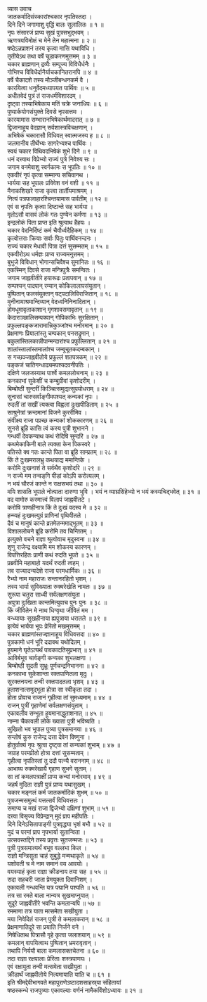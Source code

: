 व्यास उवाच  
जातकर्मादिसंस्कारांश्चकार नृपतिस्तदा ।  
दिने दिने जगामाशु वृद्धिं बालः सुलालितः ॥ १ ॥  
नृपः संसारजं प्राप्य सुखं पुत्रसभुद्‌भवम् ।  
ऋणत्रयविमोक्षं च मेने तेन महात्मना ॥ २ ॥  
षष्ठेऽन्नप्राशनं तस्य कृत्वा मासि यथाविधि ।  
तृतीयेऽथ तथा वर्षे चूडाकरणमुत्तमम् ॥ ३ ॥  
चकार ब्राह्मणान् द्रव्यैः सम्पूज्य विविधैर्धनैः ।  
गोभिश्च विविधैर्दानैर्याचकानितरानपि ॥ ४ ॥  
वर्षे चैकादशे तस्य मौञ्जीबन्धनकर्म वै ।  
कारयित्वा धनुर्वेदमध्यापयत पार्थिवः ॥ ५ ॥  
अधीतवेदं पुत्रं तं राजधर्मविशारदम् ।  
दृष्ट्वा तस्याभिषेकाय मतिं चक्रे जनाधिपः ॥ ६ ॥  
पुष्यार्कयोगसंयुक्ते दिवसे नृपसत्तमः ।  
कारयामास सम्भारानभिषेकार्थमादरात् ॥ ७ ॥  
द्विजानाहूय वेदज्ञान् सर्वशास्त्रविचक्षणान् ।  
अभिषेकं चकारासौ विधिवत् स्वात्मजस्य ह ॥ ८ ॥  
जलमानीय तीर्थेभ्यः सागरेभ्यश्च पार्थिवः ।  
स्वयं चकार विथिवदभिषेकं शुभे दिने ॥ ९ ॥  
धनं दत्त्वाथ विप्रेभ्यो राज्यं पुत्रे निवेश्य सः ।  
जगाम वनमेवाशु स्वर्गकामः स भूपतिः ॥ १० ॥  
एकवीरं नृपं कृत्वा सम्मान्य सचिवानथ ।  
भार्यया सह भूपालः प्रविवेश वनं वशी ॥ ११ ॥  
मैनाकशिखरे राजा कृत्वा तार्तीयमाश्रमम् ।  
नित्यं पत्रफलाहारश्चिन्तयामास पार्वतीम् ॥ १२ ॥  
एवं स नृपतिः कृत्वा दिष्टान्ते सह भार्यया ।  
मृतोऽसौ वासवं लोकं गतः पुण्येन कर्मणा ॥ १३ ॥  
इन्द्रलोकं पिता प्राप्त इति श्रुत्वाथ हैहयः ।  
चकार वेदनिर्दिष्टं कर्म चैवौर्ध्वदैहिकम् ॥ १४ ॥  
कृत्वोत्तराः क्रियाः सर्वाः पितुः पार्थिवनन्दनः ।  
राज्यं चकार मेधावी पित्रा दत्तं सुसम्मतम् ॥ १५ ॥  
एकवीरोऽथ धर्मज्ञः प्राप्य राज्यमनुत्तमम् ।  
बुभुजे विविधान् भोगान्सचिवैश्च सुमानितः ॥ १६ ॥  
एकस्मिन् दिवसे राजा मन्त्रिपुत्रैः समन्वितः ।  
जगाम जाह्नवीतीरे हयारूढः प्रतापवान् ॥ १७ ॥  
सम्पश्यन् पादपान् रम्यान् कोकिलालापसंयुतान् ।  
पुष्पितान् फलसंयुक्तान् षट्पदालिविराजितान् ॥ १८ ॥  
मुनीनामाश्रमान्दिव्यान् वेदध्वनिनिनादितान् ।  
होमधूमावृताकाशान् मृगशावसमावृतान् ॥ १९ ॥  
केदाराञ्छालिसम्पक्वान् गोपिकाभिः सुरक्षितान् ।  
प्रफुल्लपङ्कजारामान्निकुञ्जांश्च मनोरमान् ॥ २० ॥  
प्रेक्षमाणः प्रियालांस्तु चम्पकान् पनसद्रुमान् ।  
बकुलांस्तिलकान्नीपान्मन्दारांश्च प्रफुल्लितान् ॥ २१ ॥  
शालांस्तालांस्तमालांश्च जम्बूचूतकदम्बकान् ।  
स गच्छञ्जाह्नवीतोये प्रफुल्लं शतपत्रकम् ॥ २२ ॥  
पङ्कजं चातिगन्धाढ्यमपश्यदवनीपतिः ।  
दक्षिणे जलजस्याथ पार्श्वे कमललोचनाम् ॥ २३ ॥  
कनकाभां सुकेशीं च कम्बुग्रीवां कृशोदरीम् ।  
बिम्बोष्ठी सुन्दरीं किञ्चित्समुद्यत्सुपयोधराम् ॥ २४ ॥  
सुनासां चारुसर्वाङ्गीमपश्यत् कन्यकां नृपः ।  
रुदतीं तां सखीं त्यक्त्वा विह्वलां दुःखपीडिताम् ॥ २५ ॥  
साश्रुनेत्रां क्रन्दमानां विजने कुररीमिव ।  
संवीक्ष्य राजा पप्रच्छ कन्यकां शोककारणम् ॥ २६ ॥  
सुनसे ब्रूहि कासि त्वं कस्य पुत्री शुभानने ।  
गन्धर्वी देवकन्याथ कथं रोदिषि सुन्दरि ॥ २७ ॥  
कथमेकाकिनी बाले त्यक्ता केन पिकस्वरे ।  
पतिस्ते क्व गतः कान्ते पिता वा ब्रूहि साम्प्रतम् ॥ २८ ॥  
किं ते दुःखमरालभ्रु कथयाद्य ममान्तिके ।  
करोमि दुःखनाशं ते सर्वथैव कृशोदरि ॥ २९ ॥  
न राज्ये मम तन्वङ्‌गि पीडां कोऽपि करोत्यलम् ।  
न भयं चौरजं कान्ते न राक्षसभयं तथा ॥ ३० ॥  
मयि शासति भूपाले नोत्पाता दारुणा भुवि ।
भयं न व्याघ्रसिंहेभ्यो न भयं कस्यचिद्‌भवेत् ॥ ३१ ॥  
वद वामोरु कस्मात्त्वं विलापं जाह्नवीतटे ।  
करोषि त्राणहीनात्र किं ते दुःखं वदस्व मे ॥ ३२ ॥  
हन्म्यहं दुःखमत्युग्रं प्राणिनां पृथिवीतले ।  
दैवं च मानुषं कान्ते व्रतमेतन्ममाद्‌भुतम् ॥ ३३ ॥  
विशाललोचने ब्रूहि करोमि तव चिन्तितम् ।  
इत्युक्ते वचने राज्ञा श्रुत्वोवाच मृदुस्वना ॥ ३४ ॥  
शृणु राजेन्द्र वक्ष्यामि मम शोकस्य कारणम् ।  
विपत्तिरहितः प्राणी कथं रुदति भूपते ॥ ३५ ॥  
प्रब्रवीमि महाबाहो यदर्थं रुदती त्वहम् ।  
तव राज्यादन्यदेशे राजा परमधार्मिकः ॥ ३६ ॥  
रैभ्यो नाम महाराजः सन्तानरहितो भृशम् ।  
तस्य भार्या सुविख्याता रुक्मरेखेति नामतः ॥ ३७ ॥  
सुरूपा चतुरा साध्वी सर्वलक्षणसंयुता ।  
अपुत्रा दुःखिता कान्तमित्युवाच पुनः पुनः ॥ ३८ ॥  
किं जीवितेन मे नाथ धिग्वृथा जीवितं मम ।  
वन्ध्यायाः सुखहीनाया ह्यपुत्राया धरातले ॥ ३९ ॥  
इत्येवं भार्यया भूपः प्रेरितो मखमुत्तमम् ।  
चकार ब्राह्मणांस्तज्ज्ञानाहूय विधिवत्तदा ॥ ४० ॥  
पुत्रकामो धनं भूरि ददावथ यथोदितम् ।  
हूयमाने घृतेऽत्यर्थं पावकादतिसुप्रभात् ॥ ४१ ॥  
आविर्बभूव चार्वङ्गी कन्यका शुभलक्षणा ।  
बिम्बोष्ठी सुदती सुभ्रूः पूर्णचन्द्रनिभानना ॥ ४२ ॥  
कनकाभा सुकेशान्ता रक्तपाणितला मृदुः ।  
सुरक्तनयना तन्वी रक्तपादतला भृशम् ॥ ४३ ॥  
हुताशनात्समुद्‌भूता होत्रा सा स्वीकृता तदा ।  
होता प्रोवाच राजानं गृहीत्वा तां सुमध्यमाम् ॥ ४४ ॥  
राजन् पुत्रीं गृहाणेमां सर्वलक्षणसंयुताम् ।  
एकावलीव सम्भूता हूयमानाद्धुताशनात् ॥ ४५ ॥  
नाम्ना चैकावली लोके ख्याता पुत्री भविष्यति ।  
सुखितो भव भूपाल पुत्र्या पुत्रसमानया ॥ ४६ ॥  
सन्तोषं कुरु राजेन्द्र दत्ता देवेन विष्णुना ।  
होतुर्वाक्यं नृपः श्रुत्वा दृष्ट्वा तां कन्यकां शुभाम् ॥ ४७ ॥  
जग्राह परमप्रीतो होत्रा दत्तां सुसम्मताम् ।  
गृहीत्वा नृपतिस्तां तु ददौ पत्‍न्यै वराननाम् ॥ ४८ ॥  
आभाष्य रुक्मरेखायै गृहाण सुभगे सुताम् ।  
सा तां कमलपत्राक्षीं प्राप्य कन्यां मनोरमाम् ॥ ४९ ॥  
जहर्ष मुदिता राज्ञी पुत्रं प्राप्य यथासुखम् ।  
चकार मङ्गलं कर्म जातकर्मादिकं शुभम् ॥ ५० ॥  
पुत्रजन्मसमुत्थं यत्तत्सर्वं विधिवत्ततः ।  
समाप्य च मखं राजा द्विजेभ्यो दक्षिणां शुभाम् ॥ ५१ ॥  
दत्त्वा विसृज्य विप्रेन्द्रान् मुदं प्राप महीपतिः ।  
दिने दिनेऽसितापाङ्गी पुत्रवृद्ध्या भृशं बभौ ॥ ५२ ॥  
मुदं च परमां प्राप नृपभार्या सुतान्विता ।  
उत्सवस्तद्दिने तस्य प्रवृत्तः सुतजन्मजः ॥ ५३ ॥  
पुत्री पुत्रसमात्यर्थं बभूव वल्लभा किल ।  
राज्ञो मन्त्रिसुता चाहं सुबुद्धे मन्मथाकृते ॥ ५४ ॥  
यशोवती च मे नाम समानं वय आवयोः ।  
वयस्याहं कृता राज्ञा क्रीडनाय तया सह ॥ ५५ ॥  
सदा सहचरी जाता प्रेमयुक्ता दिवानिशम् ।  
एकावली गन्धवन्ति यत्र पद्मानि पश्यति ॥ ५६ ॥  
तत्र सा रमते बाला नान्यत्र सुखमाप्नुयात् ।  
सुदूरे जाह्नवीतीरे भवन्ति कमलान्यपि ॥ ५७ ॥  
रममाणा तत्र याता मत्समेता सखीयुता ।  
मया निवेदितं राजन् पुत्री ते कमलाकरान् ॥ ५८ ॥  
प्रेक्षमाणातिदूरे सा प्रयाति निर्जने वने ।  
निषेधिताथ पित्रासौ गृहे कृत्वा जलाशयान् ॥ ५९ ॥  
कमलान् वापयित्वाथ पुष्पितान् भ्रमरावृतान् ।  
तथापि निर्ययौ बाला कमलासक्तचेतना ॥ ६० ॥  
तदा राज्ञा रक्षपालाः प्रेरिताः शस्त्रपाणयः ।  
एवं रक्षायुता तन्वी मत्समेता सखीयुता ।  
क्रीडार्थं जाह्नवीतोये नित्यमायाति याति च ॥ ६१ ॥  
इति श्रीमद्देवीभागवते महापुराणेऽष्टादशसाहस्र्या संहितायां  
षष्ठस्कन्धे राजपुत्र्याः एकावल्याः वर्णनं नामैकविंशोऽध्यायः ॥ २१ ॥
